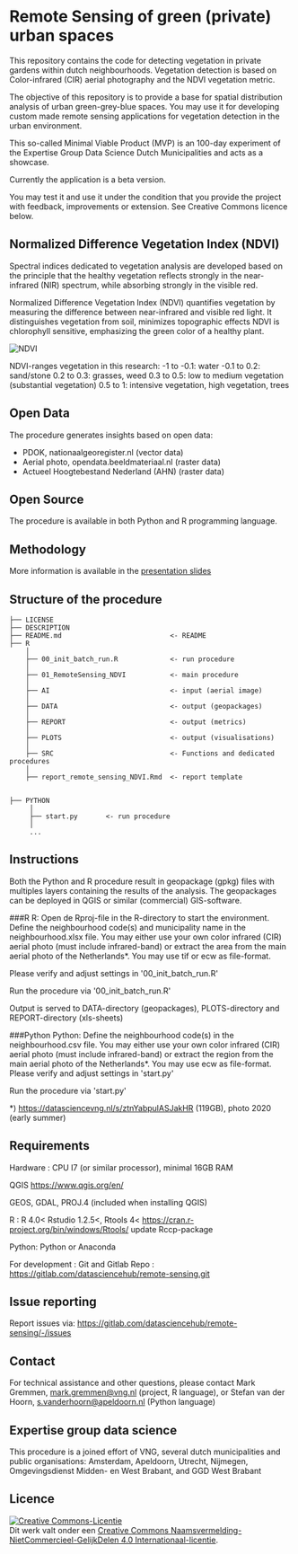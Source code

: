 # Remote Sensing of green (private) urban spaces

This repository contains the code for detecting vegetation in private gardens within dutch neighbourhoods. Vegetation detection is based on Color-infrared (CIR) aerial photography and the NDVI vegetation metric. 

The objective of this repository is to provide a base for spatial distribution analysis of urban green-grey-blue spaces. You may use it for developing custom made remote sensing applications for vegetation detection in the urban environment. 

This so-called Minimal Viable Product (MVP) is an 100-day experiment of the Expertise Group Data Science Dutch Municipalities and acts as a showcase. 

Currently the application is a beta version.

You may test it and use it under the condition that you provide the project with feedback, improvements or extension. See Creative Commons licence below. 

## Normalized Difference Vegetation Index (NDVI)
Spectral indices dedicated to vegetation analysis are developed based on the principle that the healthy vegetation reflects strongly in the near-infrared (NIR) spectrum, while absorbing strongly in the visible red.

Normalized Difference Vegetation Index (NDVI) quantifies vegetation by measuring the difference between near-infrared and visible red light. It distinguishes vegetation from soil, minimizes topographic effects
NDVI is chlorophyll sensitive, emphasizing the green color of a healthy plant.

![NDVI](https://eo4geo.sbg.ac.at/IGIK/Sentinel2_Data_and_Vegetation_Indices/NDVI_trees.png)

NDVI-ranges vegetation in this research: 
       -1 to -0.1: water
       -0.1 to 0.2: sand/stone
       0.2 to 0.3: grasses, weed
       0.3 to 0.5: low to medium vegetation (substantial vegetation)
       0.5 to 1: intensive vegetation, high vegetation, trees

## Open Data 
The procedure generates insights based on open data:
- PDOK, nationaalgeoregister.nl (vector data)
- Aerial photo, opendata.beeldmateriaal.nl (raster data)
- Actueel Hoogtebestand Nederland (AHN) (raster data) 

## Open Source
The procedure is available in both Python and R programming language. 

## Methodology
More information is available in the [presentation slides](https://datasciencevng.nl/s/fp97uFYyVmACYZuB)

## Structure of the procedure

```
├── LICENSE
├── DESCRIPTION
├── README.md         					<- README
├── R
	│
	├── 00_init_batch_run.R  	 		<- run procedure
	│
	├── 01_RemoteSensing_NDVI      		<- main procedure
	│
	├── AI				  				<- input (aerial image)
	│
	├── DATA			  				<- output (geopackages)
	│
	├── REPORT            				<- output (metrics)
	│
	├── PLOTS             				<- output (visualisations) 
	│	
	├── SRC               				<- Functions and dedicated procedures
	│
	├── report_remote_sensing_NDVI.Rmd 	<- report template
	

├── PYTHON
     │
	 ├── start.py  	 	<- run procedure
	 │
	 ...

```

## Instructions

Both the Python and R procedure result in geopackage (gpkg) files with multiples layers containing the results of the analysis. The geopackages can be deployed in QGIS or similar (commercial) GIS-software. 

###R
R: Open de Rproj-file in the R-directory to start the environment. Define the neighbourhood code(s) and municipality name in the neighbourhood.xlsx file. 
You may either use your own color infrared (CIR) aerial photo (must include infrared-band) or extract the area from the main  aerial photo of the Netherlands*. You may use tif or ecw as file-format. 

Please verify and adjust settings in '00_init_batch_run.R'
 
Run the procedure via '00_init_batch_run.R'

Output is served to DATA-directory (geopackages), PLOTS-directory and REPORT-directory (xls-sheets)

###Python
Python: Define the neighbourhood code(s) in the neighbourhood.csv file.
You may either use your own color infrared (CIR) aerial photo (must include infrared-band) or extract the region from the main aerial photo of the Netherlands*. You may
use ecw as file-format. Please verify and adjust settings in
'start.py'

Run the procedure via 'start.py'

*)
https://datasciencevng.nl/s/ztnYabpulASJakHR (119GB), photo 2020 (early summer)

## Requirements
Hardware : CPU I7 (or similar processor), minimal 16GB RAM 

QGIS
https://www.qgis.org/en/

GEOS, GDAL, PROJ.4 (included when installing QGIS)

R : 
R 4.0<
Rstudio 1.2.5<, 
Rtools 4<
https://cran.r-project.org/bin/windows/Rtools/
update Rccp-package 

Python:
Python or Anaconda 

For development : Git and Gitlab
Repo : https://gitlab.com/datasciencehub/remote-sensing.git

## Issue reporting
Report issues via:
https://gitlab.com/datasciencehub/remote-sensing/-/issues

## Contact
For technical assistance and other questions, please contact
Mark Gremmen, mark.gremmen@vng.nl (project, R language), or Stefan van der Hoorn, s.vanderhoorn@apeldoorn.nl (Python language)

## Expertise group data science
This procedure is a joined effort of VNG, several dutch municipalities and public organisations: Amsterdam, Apeldoorn, Utrecht, Nijmegen, Omgevingsdienst Midden- en West Brabant, and GGD West Brabant

## Licence
<a rel="license" href="http://creativecommons.org/licenses/by-nc-sa/4.0/"><img alt="Creative Commons-Licentie" style="border-width:0" src="https://i.creativecommons.org/l/by-nc-sa/4.0/88x31.png" /></a><br />Dit werk valt onder een <a rel="license" href="http://creativecommons.org/licenses/by-nc-sa/4.0/">Creative Commons Naamsvermelding-NietCommercieel-GelijkDelen 4.0 Internationaal-licentie</a>.

